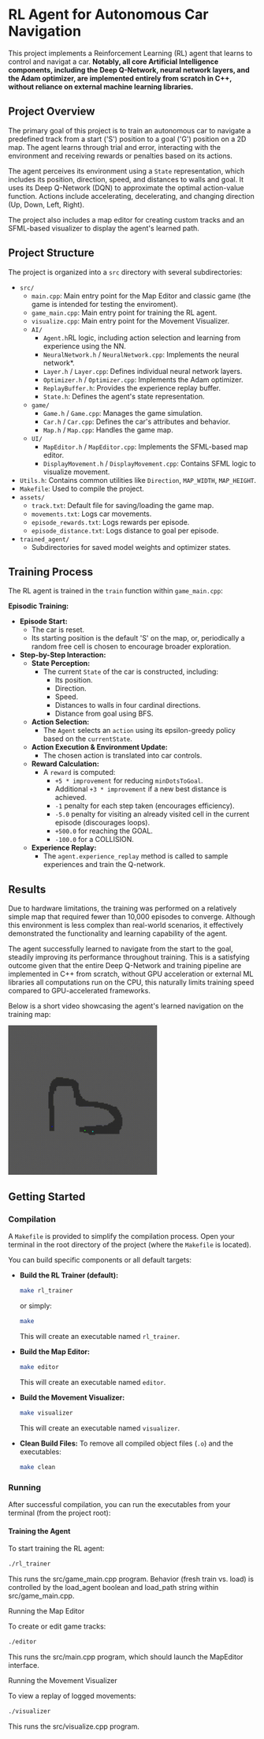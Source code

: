 # RL Agent for Autonomous Car Navigation

This project implements a Reinforcement Learning (RL) agent that learns to control and navigat a car. **Notably, all core Artificial Intelligence components, including the Deep Q-Network, neural network layers, and the Adam optimizer, are implemented entirely from scratch in C++, without reliance on external machine learning libraries.** 


## Project Overview

The primary goal of this project is to train an autonomous car to navigate a predefined track from a start ('S') position to a goal ('G') position on a 2D map. The agent learns through trial and error, interacting with the environment and receiving rewards or penalties based on its actions.

The agent perceives its environment using a `State` representation, which includes its position, direction, speed, and distances to walls and goal. It uses its Deep Q-Network (DQN) to approximate the optimal action-value function. Actions include accelerating, decelerating, and changing direction (Up, Down, Left, Right).

The project also includes a map editor for creating custom tracks and an SFML-based visualizer to display the agent's learned path.

## Project Structure

The project is organized into a `src` directory with several subdirectories:

* `src/`
    * `main.cpp`: Main entry point for the Map Editor and classic game (the game is intended for testing the enviroment).
    * `game_main.cpp`: Main entry point for training the RL agent.
    * `visualize.cpp`: Main entry point for the Movement Visualizer.
    * `AI/`
        * `Agent.h`RL logic, including action selection and learning from experience using the NN.
        * `NeuralNetwork.h` / `NeuralNetwork.cpp`: Implements the neural network*.
        * `Layer.h` / `Layer.cpp`: Defines individual neural network layers.
        * `Optimizer.h` / `Optimizer.cpp`: Implements the Adam optimizer.
        * `ReplayBuffer.h`: Provides the experience replay buffer.
        * `State.h`: Defines the agent's state representation.
    * `game/`
        * `Game.h` / `Game.cpp`: Manages the game simulation.
        * `Car.h` / `Car.cpp`: Defines the car's attributes and behavior.
        * `Map.h` / `Map.cpp`: Handles the game map.
    * `UI/`
        * `MapEditor.h` / `MapEditor.cpp`: Implements the SFML-based map editor.
        * `DisplayMovement.h` / `DisplayMovement.cpp`: Contains SFML logic to visualize movement.
* `Utils.h`: Contains common utilities like `Direction`, `MAP_WIDTH`, `MAP_HEIGHT`.
* `Makefile`: Used to compile the project.
* `assets/`
    * `track.txt`: Default file for saving/loading the game map.
    * `movements.txt`: Logs car movements.
    * `episode_rewards.txt`: Logs rewards per episode.
    * `episode_distance.txt`: Logs distance to goal per episode.
* `trained_agent/` 
    * Subdirectories for saved model weights and optimizer states.

## Training Process

The RL agent is trained in the `train` function within `game_main.cpp`:

**Episodic Training:**
* **Episode Start:**
    * The car is reset.
    * Its starting position is the default 'S' on the map, or, periodically a random free cell is chosen to encourage broader exploration.
* **Step-by-Step Interaction:**
    * **State Perception:**
        * The current `State` of the car is constructed, including:
            * Its position.
            * Direction.
            * Speed.
            * Distances to walls in four cardinal directions.
            * Distance from goal using BFS.
    * **Action Selection:**
        * The `Agent` selects an `action` using its epsilon-greedy policy based on the `currentState`.
    * **Action Execution & Environment Update:**
        * The chosen action is translated into car controls.
    * **Reward Calculation:**
        * A `reward` is computed:
            * `+5 * improvement` for reducing `minDotsToGoal`.
            * Additional `+3 * improvement` if a new best distance is achieved.
            * `-1` penalty for each step taken (encourages efficiency).
            * `-5.0` penalty for visiting an already visited cell in the current episode (discourages loops).
            * `+500.0` for reaching the GOAL.
            * `-100.0` for a COLLISION.
    * **Experience Replay:**
        * The `agent.experience_replay` method is called to sample experiences and train the Q-network.
## Results

Due to hardware limitations, the training was performed on a relatively simple map that required fewer than 10,000 episodes to converge. Although this environment is less complex than real-world scenarios, it effectively demonstrated the functionality and learning capability of the agent.

The agent successfully learned to navigate from the start to the goal, steadily improving its performance throughout training. This is a satisfying outcome given that the entire Deep Q-Network and training pipeline are implemented in C++ from scratch, without GPU acceleration or external ML libraries all computations run on the CPU, this naturally limits training speed compared to GPU-accelerated frameworks.

Below is a short video showcasing the agent's learned navigation on the training map:

<img src="./assets/play.gif" width="60%" />


## Getting Started

### Compilation

A `Makefile` is provided to simplify the compilation process. Open your terminal in the root directory of the project (where the `Makefile` is located).

You can build specific components or all default targets:

* **Build the RL Trainer (default):**
    ```bash
    make rl_trainer 
    ```
    or simply:
    ```bash
    make
    ```
    This will create an executable named `rl_trainer`.

* **Build the Map Editor:**
    ```bash
    make editor
    ```
    This will create an executable named `editor`.

* **Build the Movement Visualizer:**
    ```bash
    make visualizer
    ```
    This will create an executable named `visualizer`.

* **Clean Build Files:**
    To remove all compiled object files (`.o`) and the executables:
    ```bash
    make clean
    ```

### Running

After successful compilation, you can run the executables from your terminal (from the project root):

#### Training the Agent

To start training the RL agent:
```bash
./rl_trainer
```

This runs the src/game_main.cpp program. Behavior (fresh train vs. load) is controlled by the load_agent boolean and load_path string within src/game_main.cpp.

Running the Map Editor

To create or edit game tracks:
```bash
./editor
```

This runs the src/main.cpp program, which should launch the MapEditor interface.

Running the Movement Visualizer

To view a replay of logged movements:

```bash
./visualizer
```

This runs the src/visualize.cpp program. 

